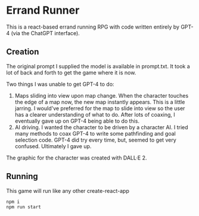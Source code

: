 # Errand Runner

This is a react-based errand running RPG with code written entirely by GPT-4 (via the ChatGPT interface). 

## Creation

The original prompt I supplied the model is available in prompt.txt. It took a lot of back and forth to get the game where it is now.

Two things I was unable to get GPT-4 to do:

1) Maps sliding into view upon map change.  When the character touches the edge of a map now, the new map instantly appears.  This is a little jarring.  I would've preferred for the map to slide into view so the user has a clearer understanding of what to do.  After lots of coaxing, I eventually gave up on GPT-4 being able to do this.
2) AI driving. I wanted the character to be driven by a character AI.  I tried many methods to coax GPT-4 to write some pathfinding and goal selection code.  GPT-4 did try every time, but, seemed to get very confused.  Ultimately I gave up.


The graphic for the character was created with DALL·E 2.

## Running
This game will run like any other create-react-app

```
npm i
npm run start
```